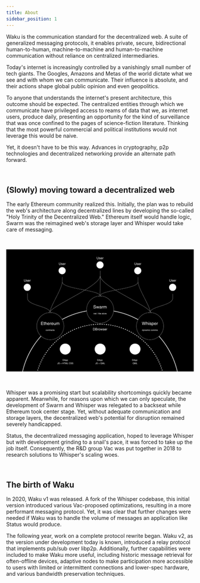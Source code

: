 ```yaml
---
title: About
sidebar_position: 1
---
```


Waku is the communication standard for the decentralized web. A suite of generalized messaging protocols, it enables private, secure, bidirectional human-to-human, machine-to-machine and human-to-machine communication without reliance on centralized intermediaries.

Today's internet is increasingly controlled by a vanishingly small number of tech giants. The Googles, Amazons and Metas of the world dictate what we see and with whom we can communicate. Their influence is absolute, and their actions shape global public opinion and even geopolitics.

To anyone that understands the internet's present architecture, this outcome should be expected. The centralized entities through which we communicate have privileged access to reams of data that we, as internet users, produce daily, presenting an opportunity for the kind of surveillance that was once confined to the pages of science-fiction literature. Thinking that the most powerful commercial and political institutions would not leverage this would be naive.

Yet, it doesn't have to be this way. Advances in cryptography, p2p technologies and decentralized networking provide an alternate path forward.

<br/>

## (Slowly) moving toward a decentralized web

The early Ethereum community realized this. Initially, the plan was to rebuild the web's architecture along decentralized lines by developing the so-called "Holy Trinity of the Decentralized Web." Ethereum itself would handle logic, Swarm was the reimagined web's storage layer and Whisper would take care of messaging.

<br/>

![history](/subpages/history.png)

<br/>

Whisper was a promising start but scalability shortcomings quickly became apparent. Meanwhile, for reasons upon which we can only speculate, the development of Swarm and Whisper was relegated to a backseat while Ethereum took center stage. Yet, without adequate communication and storage layers, the decentralized web's potential for disruption remained severely handicapped.

Status, the decentralized messaging application, hoped to leverage Whisper but with development grinding to a snail's pace, it was forced to take up the job itself. Consequently, the R&D group Vac was put together in 2018 to research solutions to Whisper's scaling woes.

<br/>

## The birth of Waku

In 2020, Waku v1 was released. A fork of the Whisper codebase, this initial version introduced various Vac-proposed optimizations, resulting in a more performant messaging protocol. Yet, it was clear that further changes were needed if Waku was to handle the volume of messages an application like Status would produce.

The following year, work on a complete protocol rewrite began. Waku v2, as the version under development today is known, introduced a relay protocol that implements pub/sub over libp2p. Additionally, further capabilities were included to make Waku more useful, including historic message retrieval for often-offline devices, adaptive nodes to make participation more accessible to users with limited or intermittent connections and lower-spec hardware, and various bandwidth preservation techniques.

